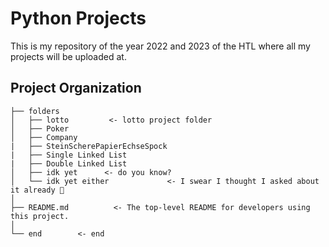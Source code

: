 # Python Projects

This is my repository of the year 2022 and 2023 of the HTL where all my projects will be uploaded at. 

Project Organization
------------

    ├── folders
    │   ├── lotto         <- lotto project folder
    │   ├── Poker
    │   ├── Company
    |   ├── SteinScherePapierEchseSpock
    |   ├── Single Linked List
    |   ├── Double Linked List
    │   ├── idk yet      <- do you know?
    │   └── idk yet either             <- I swear I thought I asked about it already 🤔
    │
    ├── README.md          <- The top-level README for developers using this project.
    │
    └── end        <- end

